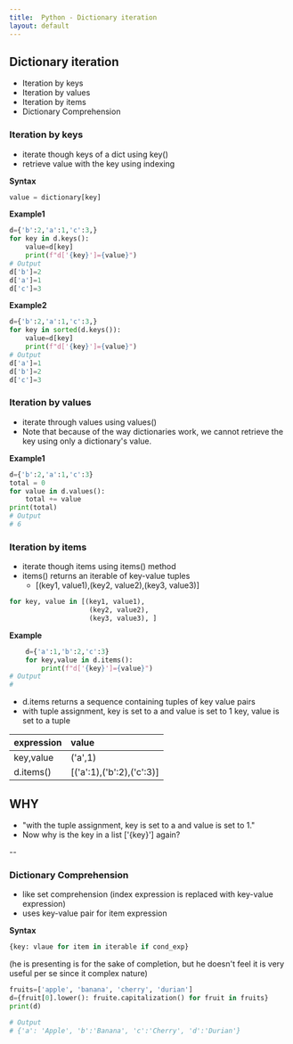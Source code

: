 ```yaml
---
title:  Python - Dictionary iteration
layout: default
---
```


## Dictionary iteration

* Iteration by keys
* Iteration by values
* Iteration by items
* Dictionary Comprehension

### Iteration by keys

* iterate though keys of a dict using key()
* retrieve value with the key using indexing

**Syntax**

```python
value = dictionary[key]
```

**Example1**

```python
d={'b':2,'a':1,'c':3,}
for key in d.keys():
    value=d[key]
    print(f"d['{key}']={value}")
# Output
d['b']=2
d['a']=1
d['c']=3
```

**Example2**

```python
d={'b':2,'a':1,'c':3,}
for key in sorted(d.keys()):
    value=d[key]
    print(f"d['{key}']={value}")
# Output
d['a']=1
d['b']=2
d['c']=3
```

### Iteration by values

* iterate through values using values()
* Note that because of the way dictionaries work, we cannot retrieve the key using only a dictionary's value.

**Example1**

```python
d={'b':2,'a':1,'c':3}
total = 0
for value in d.values():
    total += value
print(total)
# Output
# 6
```

### Iteration by items

* iterate though items using items() method
* items() returns an iterable of key-value tuples
  * [(key1, value1),(key2, value2),(key3, value3)]

```python
for key, value in [(key1, value1), 
                    (key2, value2), 
                    (key3, value3), ]
```

**Example**

```python
    d={'a':1,'b':2,'c':3}
    for key,value in d.items():
        print(f"d['{key}']={value}")
# Output
#   
```

* d.items returns a sequence containing tuples of key value pairs
* with tuple assignment, key is set to a and value is set to 1
key, value is set to a tuple

| expression  | value |
|:-------------|:------------------|
| key,value | ('a',1)
| d.items() | [('a':1),('b':2),('c':3)]

## WHY

* "with the tuple assignment, key is set to a and value is set to 1."
* Now why is the key in a list ['{key}'] again?

--

### Dictionary Comprehension

* like set comprehension (index expression is replaced with key-value expression)
* uses key-value pair for item expression

**Syntax**

```python
{key: vlaue for item in iterable if cond_exp}
```

(he is presenting is for the sake of completion, but he doesn't feel it is very useful per se since it complex nature)


```python
fruits=['apple', 'banana', 'cherry', 'durian']
d={fruit[0].lower(): fruite.capitalization() for fruit in fruits}
print(d)

# Output
# {'a': 'Apple', 'b':'Banana', 'c':'Cherry', 'd':'Durian'}
```
